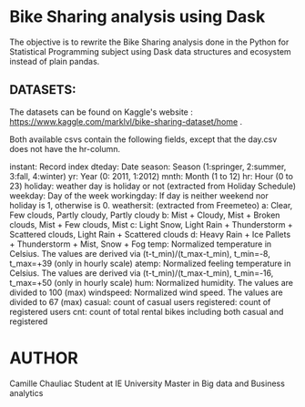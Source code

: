 # Bike Sharing analysis using Dask

The objective is to rewrite the Bike Sharing analysis done in the Python for Statistical Programming subject using Dask data structures and ecosystem instead of plain pandas.


## DATASETS:

The datasets can be found on Kaggle's website : https://www.kaggle.com/marklvl/bike-sharing-dataset/home .

Both available csvs contain the following fields, except that the day.csv does not have the hr-column. 

instant: Record index
dteday: Date
season: Season (1:springer, 2:summer, 3:fall, 4:winter)
yr: Year (0: 2011, 1:2012)
mnth: Month (1 to 12)
hr: Hour (0 to 23)
holiday: weather day is holiday or not (extracted from Holiday Schedule)
weekday: Day of the week
workingday: If day is neither weekend nor holiday is 1, otherwise is 0.
weathersit: (extracted from Freemeteo)
a: Clear, Few clouds, Partly cloudy, Partly cloudy
b: Mist + Cloudy, Mist + Broken clouds, Mist + Few clouds, Mist
c: Light Snow, Light Rain + Thunderstorm + Scattered clouds, Light Rain + Scattered clouds
d: Heavy Rain + Ice Pallets + Thunderstorm + Mist, Snow + Fog
temp: Normalized temperature in Celsius. The values are derived via (t-t_min)/(t_max-t_min), t_min=-8, t_max=+39 (only in hourly scale)
atemp: Normalized feeling temperature in Celsius. The values are derived via (t-t_min)/(t_max-t_min), t_min=-16, t_max=+50 (only in hourly scale)
hum: Normalized humidity. The values are divided to 100 (max)
windspeed: Normalized wind speed. The values are divided to 67 (max)
casual: count of casual users
registered: count of registered users
cnt: count of total rental bikes including both casual and registered


# AUTHOR
Camille Chauliac
Student at IE University
Master in Big data and Business analytics
